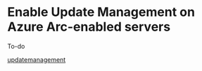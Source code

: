 # Enable Update Management on Azure Arc-enabled servers

To-do

[updatemanagement](https://azurearcjumpstart.io/azure_arc_jumpstart/azure_arc_servers/day2/arc_updatemanagement/)